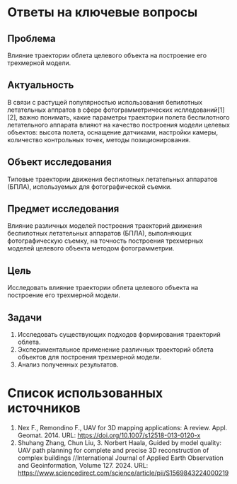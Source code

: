 # Ответы на ключевые вопросы


## Проблема
Влияние траектории облета целевого объекта на построение его трехмерной модели.

## Актуальность
В связи с растущей популярностью использования бепилотных летательных аппратов в сфере фотограмметрических ислледований[1][2], важно понимать, какие параметры траектории полета беспилотного летательного аппарата влияют на качество построения модели целевых объектов: высота полета, оснащение датчиками, настройки камеры, количество контрольных точек, методы позиционирования.

## Объект исследования
Типовые траектории движения беспилотных летательных аппаратов (БПЛА), используемых для фотографической съемки.

## Предмет исследования
Влияние различных моделей построения траекторий движения беспилотных летательных аппаратов (БПЛА), выполняющих фотографическую съемку, на точность построения трехмерных моделей целевого объекта методом фотограмметрии.


## Цель
Исследовать влияние траектории облета целевого объекта на построение его трехмерной модели.


## Задачи
1. Исследовать существующих подходов формирования траекторий облета. 
2. Экспериментальное применение различных траекторий облета объектов для построения трехмерной модели.
3. Анализ полученных результатов.


# Список использованных источников
1. Nex F., Remondino F., UAV for 3D mapping  applications: A review. Appl. Geomat. 2014. URL: https://doi.org/10.1007/s12518-013-0120-x
2. Shuhang Zhang, Chun Liu, 3. Norbert Haala, Guided by model quality: UAV path planning for complete and precise 3D reconstruction of complex buildings //International Journal of Applied Earth Observation and Geoinformation, Volume 127. 2024. URL: https://www.sciencedirect.com/science/article/pii/S1569843224000219


